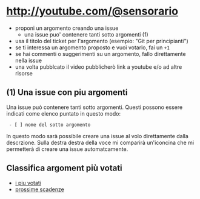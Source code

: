 # http://youtube.com/@sensorario

- proponi un argomento creando una issue
  - una issue puo' contenere tanti sotto argomenti (1)
- usa il titolo del ticket per l'argomento (esempio: "Git per principianti")
- se ti interessa un argomento proposto e vuoi votarlo, fai un `+1`
- se hai commenti o suggerimenti su un argomento, fallo direttamente nella issue
- una volta pubblcato il video pubblicherò link a youtube e/o ad altre risorse

## (1) Una issue con piu argomenti

Una issue può contenere tanti sotto argomenti. Questi possono essere indicati come elenco puntato in questo modo:

```
 - [ ] nome del sotto argomento
```
In questo modo sarà possibile creare una issue al volo direttamente dalla descrzione. Sulla destra destra della voce mi comparirà un'iconcina che mi permetterà di creare una issue automatcamente.

## Classifica argoment più votati

 - [i piu votati](https://github.com/sensorario/youtube/issues?q=is%3Aissue+is%3Aopen+sort%3Areactions-%2B1-desc)
 - [prossime scadenze](https://github.com/sensorario/youtube/milestones?direction=asc&sort=due_date&state=open)

